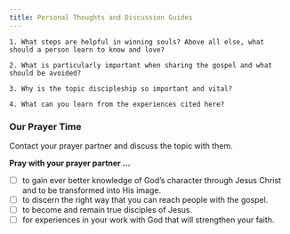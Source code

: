 ```yaml
---
title: Personal Thoughts and Discussion Guides
---
```


`1. What steps are helpful in winning souls? Above all else, what should a person learn to know and love?`

`2. What is particularly important when sharing the gospel and what should be avoided?`

`3. Why is the topic discipleship so important and vital?`

`4. What can you learn from the experiences cited here?`

### Our Prayer Time

Contact your prayer partner and discuss the topic with them.

**Pray with your prayer partner ...**

- [ ] to gain ever better knowledge of God’s character through Jesus Christ and to be transformed into His image.
- [ ] to discern the right way that you can reach people with the gospel.
- [ ] to become and remain true disciples of Jesus.
- [ ] for experiences in your work with God that will strengthen your faith.